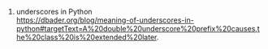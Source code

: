 1. underscores in Python   
https://dbader.org/blog/meaning-of-underscores-in-python#targetText=A%20double%20underscore%20prefix%20causes,the%20class%20is%20extended%20later.
